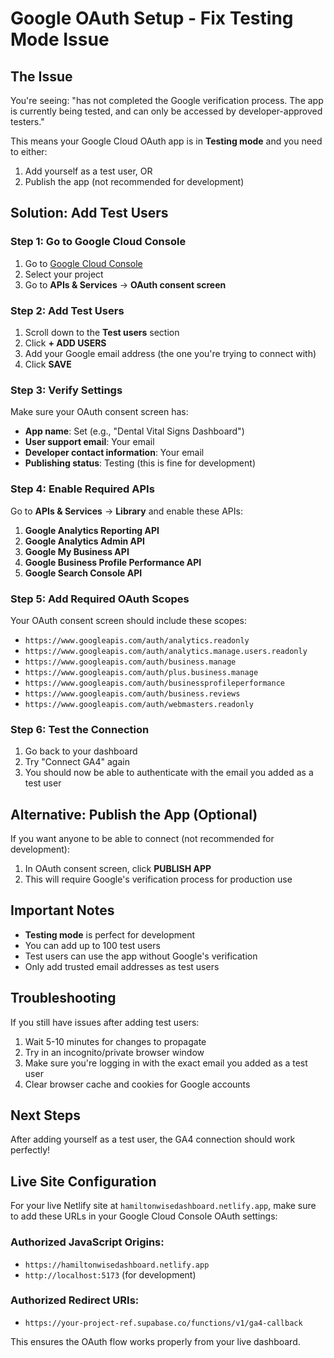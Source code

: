 # Google OAuth Setup - Fix Testing Mode Issue

## The Issue
You're seeing: "has not completed the Google verification process. The app is currently being tested, and can only be accessed by developer-approved testers."

This means your Google Cloud OAuth app is in **Testing mode** and you need to either:
1. Add yourself as a test user, OR
2. Publish the app (not recommended for development)

## Solution: Add Test Users

### Step 1: Go to Google Cloud Console
1. Go to [Google Cloud Console](https://console.cloud.google.com/)
2. Select your project
3. Go to **APIs & Services** → **OAuth consent screen**

### Step 2: Add Test Users
1. Scroll down to the **Test users** section
2. Click **+ ADD USERS**
3. Add your Google email address (the one you're trying to connect with)
4. Click **SAVE**

### Step 3: Verify Settings
Make sure your OAuth consent screen has:
- **App name**: Set (e.g., "Dental Vital Signs Dashboard")
- **User support email**: Your email
- **Developer contact information**: Your email
- **Publishing status**: Testing (this is fine for development)

### Step 4: Enable Required APIs
Go to **APIs & Services** → **Library** and enable these APIs:
1. **Google Analytics Reporting API**
2. **Google Analytics Admin API** 
3. **Google My Business API**
4. **Google Business Profile Performance API**
5. **Google Search Console API**

### Step 5: Add Required OAuth Scopes
Your OAuth consent screen should include these scopes:
- `https://www.googleapis.com/auth/analytics.readonly`
- `https://www.googleapis.com/auth/analytics.manage.users.readonly`
- `https://www.googleapis.com/auth/business.manage`
- `https://www.googleapis.com/auth/plus.business.manage`
- `https://www.googleapis.com/auth/businessprofileperformance`
- `https://www.googleapis.com/auth/business.reviews`
- `https://www.googleapis.com/auth/webmasters.readonly`

### Step 6: Test the Connection
1. Go back to your dashboard
2. Try "Connect GA4" again
3. You should now be able to authenticate with the email you added as a test user

## Alternative: Publish the App (Optional)
If you want anyone to be able to connect (not recommended for development):
1. In OAuth consent screen, click **PUBLISH APP**
2. This will require Google's verification process for production use

## Important Notes
- **Testing mode** is perfect for development
- You can add up to 100 test users
- Test users can use the app without Google's verification
- Only add trusted email addresses as test users

## Troubleshooting
If you still have issues after adding test users:
1. Wait 5-10 minutes for changes to propagate
2. Try in an incognito/private browser window
3. Make sure you're logging in with the exact email you added as a test user
4. Clear browser cache and cookies for Google accounts

## Next Steps
After adding yourself as a test user, the GA4 connection should work perfectly!

## Live Site Configuration
For your live Netlify site at `hamiltonwisedashboard.netlify.app`, make sure to add these URLs in your Google Cloud Console OAuth settings:

### Authorized JavaScript Origins:
- `https://hamiltonwisedashboard.netlify.app`
- `http://localhost:5173` (for development)

### Authorized Redirect URIs:
- `https://your-project-ref.supabase.co/functions/v1/ga4-callback`

This ensures the OAuth flow works properly from your live dashboard.